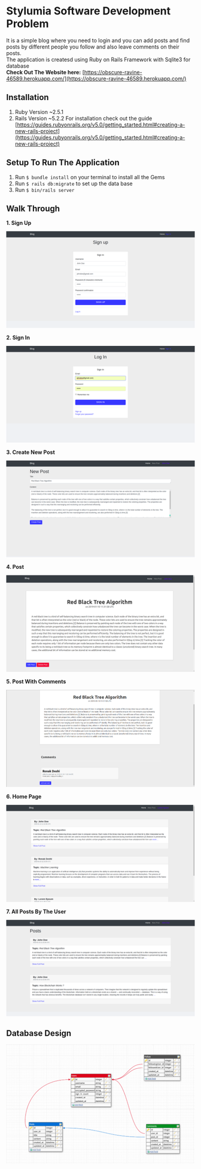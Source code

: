 # Stylumia Software Development Problem

It is a simple blog where you need to login and you can add posts and find posts by different people you follow and also leave comments on their posts.  
The application is createsd using Ruby on Rails Framework with Sqlite3 for database  
**Check Out The Website here:** [https://obscure-ravine-46589.herokuapp.com/](https://obscure-ravine-46589.herokuapp.com/)

## Installation
1. Ruby Version ~2.5.1
2. Rails Version ~5.2.2
For installation check out the guide    
[https://guides.rubyonrails.org/v5.0/getting_started.html#creating-a-new-rails-project](https://guides.rubyonrails.org/v5.0/getting_started.html#creating-a-new-rails-project)

## Setup To Run The Application
1. Run `$ bundle install` on your terminal to install all the Gems
2. Run `$ rails db:migrate` to set up the data base
3. Run `$ bin/rails server`

## Walk Through

**1. Sign Up**  

![Sign Up](https://github.com/ronak66/Stylumia-Project/blob/master/Docummentation/walkthrough/Sign%20Up.png)

**2. Sign In**

![Sign In](https://github.com/ronak66/Stylumia-Project/blob/master/Docummentation/walkthrough/Sign%20In.png)

**3. Create New Post**

![Create New Post](https://github.com/ronak66/Stylumia-Project/blob/master/Docummentation/walkthrough/Post%20Creation.png)

**4. Post**

![Post](https://github.com/ronak66/Stylumia-Project/blob/master/Docummentation/walkthrough/Post.png)

**5. Post With Comments**

![Comments on the Post](https://github.com/ronak66/Stylumia-Project/blob/master/Docummentation/walkthrough/Post%20With%20Comments.png)

**6. Home Page**

![Home Page](https://github.com/ronak66/Stylumia-Project/blob/master/Docummentation/walkthrough/Home%20Page.png)

**7. All Posts By The User**

![All Posts](https://github.com/ronak66/Stylumia-Project/blob/master/Docummentation/walkthrough/Your%20Posts.png)

## Database Design

![Db design](https://github.com/ronak66/Stylumia-Project/blob/master/Docummentation/db/db%20design.png)
